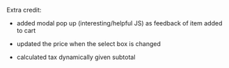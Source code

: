 Extra credit:
- added modal pop up (interesting/helpful JS) as feedback of item added to cart

- updated the price when the select box is changed

- calculated tax dynamically given subtotal

